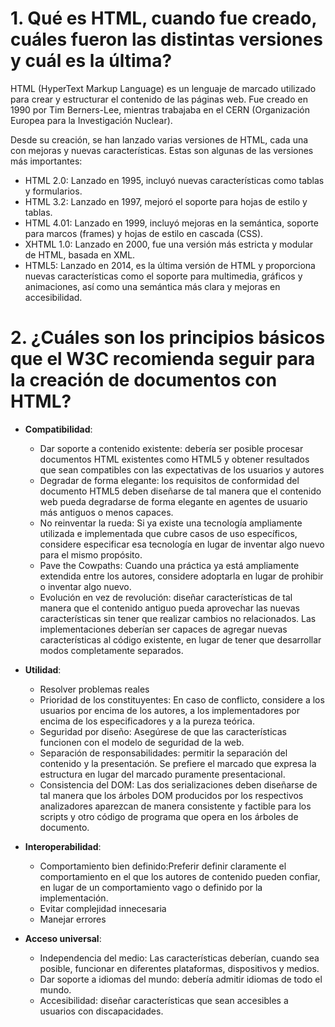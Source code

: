 # 1. Qué es HTML, cuando fue creado, cuáles fueron las distintas versiones y cuál es la última?
HTML (HyperText Markup Language) es un lenguaje de marcado utilizado para crear y estructurar el contenido de las páginas web. Fue creado en 1990 por Tim Berners-Lee, mientras trabajaba en el CERN (Organización Europea para la Investigación Nuclear).

Desde su creación, se han lanzado varias versiones de HTML, cada una con mejoras y nuevas características. Estas son algunas de las versiones más importantes:

- HTML 2.0: Lanzado en 1995, incluyó nuevas características como tablas y formularios.
- HTML 3.2: Lanzado en 1997, mejoró el soporte para hojas de estilo y tablas.
- HTML 4.01: Lanzado en 1999, incluyó mejoras en la semántica, soporte para marcos (frames) y hojas de estilo en cascada (CSS).
- XHTML 1.0: Lanzado en 2000, fue una versión más estricta y modular de HTML, basada en XML.
- HTML5: Lanzado en 2014, es la última versión de HTML y proporciona nuevas características como el soporte para multimedia, gráficos y animaciones, así como una semántica más clara y mejoras en accesibilidad.

# 2. ¿Cuáles son los principios básicos que el W3C recomienda seguir para la creación de documentos con HTML?
- **Compatibilidad**:
    - Dar soporte a contenido existente: debería ser posible procesar documentos HTML existentes como HTML5 y obtener resultados que sean compatibles con las expectativas de los usuarios y autores
    - Degradar de forma elegante: los requisitos de conformidad del documento HTML5 deben diseñarse de tal manera que el contenido web pueda degradarse de forma elegante en agentes de usuario más antiguos o menos capaces.
    - No reinventar la rueda: Si ya existe una tecnología ampliamente utilizada e implementada que cubre casos de uso específicos, considere especificar esa tecnología en lugar de inventar algo nuevo para el mismo propósito.
    - Pave the Cowpaths: Cuando una práctica ya está ampliamente extendida entre los autores, considere adoptarla en lugar de prohibir o inventar algo nuevo.
    - Evolución en vez de revolución: diseñar características de tal manera que el contenido antiguo pueda aprovechar las nuevas características sin tener que realizar cambios no relacionados. Las implementaciones deberían ser capaces de agregar nuevas características al código existente, en lugar de tener que desarrollar modos completamente separados.
- **Utilidad**:
    - Resolver problemas reales
    - Prioridad de los constituyentes: En caso de conflicto, considere a los usuarios por encima de los autores, a los implementadores por encima de los especificadores y a la pureza teórica.
    - Seguridad por diseño: Asegúrese de que las características funcionen con el modelo de seguridad de la web.
    - Separación de responsabilidades: permitir la separación del contenido y la presentación. Se prefiere el marcado que expresa la estructura en lugar del marcado puramente presentacional.
    - Consistencia del DOM: Las dos serializaciones deben diseñarse de tal manera que los árboles DOM producidos por los respectivos analizadores aparezcan de manera consistente y factible para los scripts y otro    código de programa que opera en los árboles de documento.
- **Interoperabilidad**:
    - Comportamiento bien definido:Preferir definir claramente el comportamiento en el que los autores de contenido pueden confiar, en lugar de un comportamiento vago o definido por la implementación.
    - Evitar complejidad innecesaria
    - Manejar errores

- **Acceso universal**:
    - Independencia del medio: Las características deberían, cuando sea posible, funcionar en diferentes plataformas, dispositivos y medios.
    - Dar soporte a idiomas del mundo: debería admitir idiomas de todo el mundo.
    - Accesibilidad: diseñar características que sean accesibles a usuarios con discapacidades.
